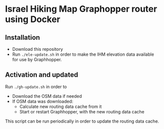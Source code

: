 # Israel Hiking Map Graphopper router using Docker

## Installation

- Download this repository
- Run `./ele-update.sh` in order to make the IHM elevation data available for use by Graphhopper.

## Activation and updated
Run `./gh-update.sh` in order to
- Download the OSM data if needed
- If OSM data was downloaded:
  - Calculate new routing data cache from it
  - Start or restart Graphhopper, with the new routing data cache

This script can be run periodically in order to update the routing data cache.
